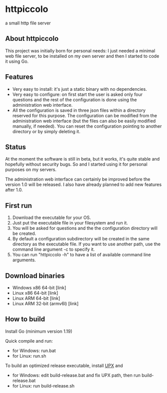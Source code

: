 # httpiccolo
a small http file server

## About httpiccolo

This project was initially born for personal needs: I just needed a minimal web file server, to be installed on my own server and then I started to code it using Go.

## Features

* Very easy to install: it's just a static binary with no dependencies.
* Very easy to configure: on first start the user is asked only four questions and the rest of the configuration is done using the administration web interface.
* All the configuration is saved in three json files within a directory reserved for this purpose. The configuration can be modified from the administration web interface (but the files can also be easily modified manually, if needed). You can reset the configuration pointing to another directory or by simply deleting it.

## Status

At the moment the software is still in beta, but it works, it's quite stable and hopefully without security bugs. So and I started using it for personal purposes on my servers.

The administration web interface can certainly be improved before the version 1.0 will be released. I also have already planned to add new features after 1.0.

## First run

1. Download the executable for your OS.
3. Just put the executable file in your filesystem and run it.
4. You will be asked for questions and the the configuration directory will be created.
5. By default a configuration subdirectory will be created in the same directory as the executable file. If you want to use another path, use the command line argument -c to specify it.
6. You can run "httpiccolo -h" to have a list of available command line arguments.

## Download binaries

* Windows x86 64-bit [link]
* Linux x86 64-bit [link]
* Linux ARM 64-bit [link]
* Linux ARM 32-bit (armv6l) [link]

## How to build

Install Go (minimum version 1.19)

Quick compile and run:

* for Windows: run.bat
* for Linux: run.sh

To build an optimized release executable, install [UPX](https://upx.github.io) and

* for Windows: edit build-release.bat and fix UPX path, then run build-release.bat
* for Linux: run build-release.sh
